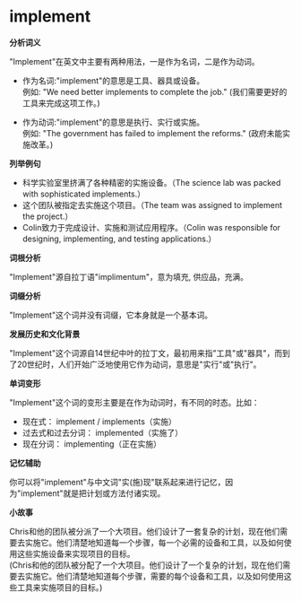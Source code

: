 # implement

**分析词义**

  

"Implement"在英文中主要有两种用法，一是作为名词，二是作为动词。

  

*   作为名词:"implement"的意思是工具、器具或设备。  
    例如: "We need better implements to complete the job." (我们需要更好的工具来完成这项工作。)
    
      
    
*   作为动词:"implement"的意思是执行、实行或实施。  
    例如: "The government has failed to implement the reforms." (政府未能实施改革。)
    
      
    

  

**列举例句**

  

*   科学实验室里挤满了各种精密的实施设备。（The science lab was packed with sophisticated implements.）
*   这个团队被指定去实施这个项目。（The team was assigned to implement the project.）
*   Colin致力于完成设计、实施和测试应用程序。（Colin was responsible for designing, implementing, and testing applications.）

  

**词根分析**

  

"Implement"源自拉丁语"implimentum"，意为填充, 供应品，充满。

  

**词缀分析**

  

"Implement"这个词并没有词缀，它本身就是一个基本词。

  

**发展历史和文化背景**

  

"Implement"这个词源自14世纪中叶的拉丁文，最初用来指"工具"或"器具"，而到了20世纪时，人们开始广泛地使用它作为动词，意思是"实行"或"执行"。

  

**单词变形**

  

"Implement"这个词的变形主要是在作为动词时，有不同的时态。比如：

  

*   现在式： implement / implements（实施）
*   过去式和过去分词： implemented（实施了）
*   现在分词： implementing（正在实施）

  

**记忆辅助**

  

你可以将"implement"与中文词"实(施)现"联系起来进行记忆，因为"implement"就是把计划或方法付诸实现。

  

**小故事**

  

Chris和他的团队被分派了一个大项目。他们设计了一套复杂的计划，现在他们需要去实施它。他们清楚地知道每一个步骤，每一个必需的设备和工具，以及如何使用这些实施设备来实现项目的目标。  
(Chris和他的团队被分配了一个大项目。他们设计了一个复杂的计划，现在他们需要去实施它。他们清楚地知道每个步骤，需要的每个设备和工具，以及如何使用这些工具来实施项目的目标。)

